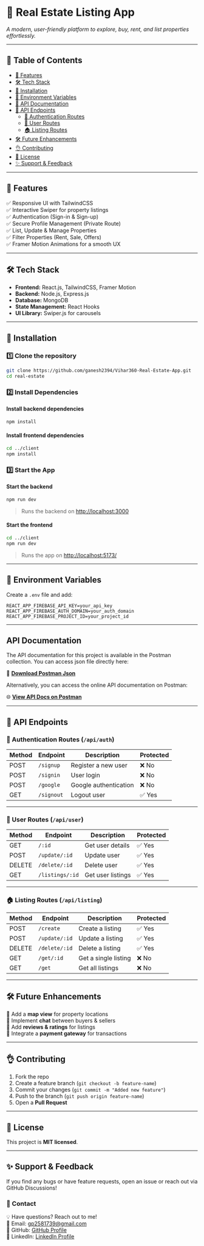 # 🏡 Real Estate Listing App

_A modern, user-friendly platform to explore, buy, rent, and list properties effortlessly._

---

## 📌 Table of Contents

- [🚀 Features](#-features)
- [🛠️ Tech Stack](#️-tech-stack)
- [📌 Installation](#-installation)
- [🔑 Environment Variables](#-environment-variables)
- [📌 API Documentation](#-api-documentation)
- [📌 API Endpoints](#-api-endpoints)
  - [🔑 Authentication Routes](#-authentication-routes-api-auth)
  - [👤 User Routes](#-user-routes-api-user)
  - [🏠 Listing Routes](#-listing-routes-api-listing)
- [🛠 Future Enhancements](#-future-enhancements)
- [👌 Contributing](#-contributing)
- [📝 License](#-license)
- [✨ Support & Feedback](#-support--feedback)

---

## 🚀 Features

✅ Responsive UI with TailwindCSS  
✅ Interactive Swiper for property listings  
✅ Authentication (Sign-in & Sign-up)  
✅ Secure Profile Management (Private Route)  
✅ List, Update & Manage Properties  
✅ Filter Properties (Rent, Sale, Offers)  
✅ Framer Motion Animations for a smooth UX

---

## 🛠️ Tech Stack

- **Frontend:** React.js, TailwindCSS, Framer Motion
- **Backend:** Node.js, Express.js
- **Database:** MongoDB
- **State Management:** React Hooks
- **UI Library:** Swiper.js for carousels

---

## 📌 Installation

### **1️⃣ Clone the repository**

```bash
git clone https://github.com/ganesh2394/Vihar360-Real-Estate-App.git
cd real-estate
```

### **2️⃣ Install Dependencies**

#### Install backend dependencies

```bash
npm install
```

#### Install frontend dependencies

```bash
cd ../client
npm install
```

### **3️⃣ Start the App**

#### Start the backend

```bash
npm run dev
```

> Runs the backend on [http://localhost:3000](http://localhost:3000)

#### Start the frontend

```bash
cd ../client
npm run dev
```

> Runs the app on [http://localhost:5173/](http://localhost:5173/)

---

## 🔑 Environment Variables

Create a `.env` file and add:

```env
REACT_APP_FIREBASE_API_KEY=your_api_key
REACT_APP_FIREBASE_AUTH_DOMAIN=your_auth_domain
REACT_APP_FIREBASE_PROJECT_ID=your_project_id
```

---

## API Documentation

The API documentation for this project is available in the Postman collection. You can access json file directly here:

📄 **[Download Postman Json](https://github.com/ganesh2394/Vihar360-Real-Estate-App/blob/main/client/public/doc/Vihar360%20Real%20Estate%20Documentation.postman_collection.json?raw=true)**

Alternatively, you can access the online API documentation on Postman:

🌐 **[View API Docs on Postman](https://documenter.getpostman.com/view/38671941/2sAYk8wPAG)**

---

## 📌 API Endpoints

### 🔑 Authentication Routes (`/api/auth`)

| Method | Endpoint   | Description           | Protected |
| ------ | ---------- | --------------------- | --------- |
| POST   | `/signup`  | Register a new user   | ❌ No     |
| POST   | `/signin`  | User login            | ❌ No     |
| POST   | `/google`  | Google authentication | ❌ No     |
| GET    | `/signout` | Logout user           | ✅ Yes    |

---

### 👤 User Routes (`/api/user`)

| Method | Endpoint        | Description       | Protected |
| ------ | --------------- | ----------------- | --------- |
| GET    | `/:id`          | Get user details  | ✅ Yes    |
| POST   | `/update/:id`   | Update user       | ✅ Yes    |
| DELETE | `/delete/:id`   | Delete user       | ✅ Yes    |
| GET    | `/listings/:id` | Get user listings | ✅ Yes    |

---

### 🏠 Listing Routes (`/api/listing`)

| Method | Endpoint      | Description          | Protected |
| ------ | ------------- | -------------------- | --------- |
| POST   | `/create`     | Create a listing     | ✅ Yes    |
| POST   | `/update/:id` | Update a listing     | ✅ Yes    |
| DELETE | `/delete/:id` | Delete a listing     | ✅ Yes    |
| GET    | `/get/:id`    | Get a single listing | ❌ No     |
| GET    | `/get`        | Get all listings     | ❌ No     |

---

## 🛠 Future Enhancements

🔹 Add a **map view** for property locations  
🔹 Implement **chat** between buyers & sellers  
🔹 Add **reviews & ratings** for listings  
🔹 Integrate a **payment gateway** for transactions

---

## 👌 Contributing

1. Fork the repo
2. Create a feature branch (`git checkout -b feature-name`)
3. Commit your changes (`git commit -m "Added new feature"`)
4. Push to the branch (`git push origin feature-name`)
5. Open a **Pull Request**

---

## 📝 License

This project is **MIT licensed**.

---

## ✨ Support & Feedback

If you find any bugs or have feature requests, open an issue or reach out via GitHub Discussions!

### 💎 Contact

💡 Have questions? Reach out to me!  
📩 Email: gp2581739@gmail.com  
🐙 GitHub: [GitHub Profile](https://github.com/ganesh2394/)  
🚀 LinkedIn: [LinkedIn Profile](https://www.linkedin.com/in/ganesh-prasad09/)
